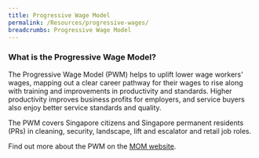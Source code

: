 ```yaml
---
title: Progressive Wage Model
permalink: /Resources/progressive-wages/
breadcrumbs: Progressive Wage Model
---
```


### What is the Progressive Wage Model?

The Progressive Wage Model (PWM) helps to uplift lower wage workers' wages, mapping out a clear career pathway for their wages to rise along with training and improvements in productivity and standards. Higher productivity improves business profits for employers, and service buyers also enjoy better service standards and quality.

The PWM covers Singapore citizens and Singapore permanent residents (PRs) in cleaning, security, landscape, lift and escalator and retail job roles.

Find out more about the PWM on the [MOM website](https://www.mom.gov.sg/employment-practices/progressive-wage-model).
